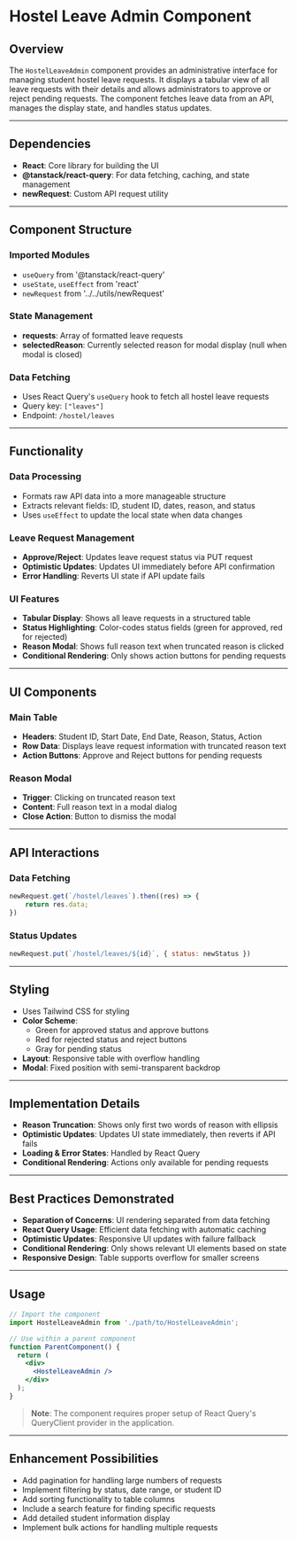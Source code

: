 # Hostel Leave Admin Component

## Overview

The `HostelLeaveAdmin` component provides an administrative interface for managing student hostel leave requests. It displays a tabular view of all leave requests with their details and allows administrators to approve or reject pending requests. The component fetches leave data from an API, manages the display state, and handles status updates.

---

## Dependencies

- **React**: Core library for building the UI
- **@tanstack/react-query**: For data fetching, caching, and state management
- **newRequest**: Custom API request utility

---

## Component Structure

### Imported Modules

- `useQuery` from '@tanstack/react-query'
- `useState`, `useEffect` from 'react'
- `newRequest` from '../../utils/newRequest'

### State Management

- **requests**: Array of formatted leave requests
- **selectedReason**: Currently selected reason for modal display (null when modal is closed)

### Data Fetching

- Uses React Query's `useQuery` hook to fetch all hostel leave requests
- Query key: `["leaves"]`
- Endpoint: `/hostel/leaves`

---

## Functionality

### Data Processing

- Formats raw API data into a more manageable structure
- Extracts relevant fields: ID, student ID, dates, reason, and status
- Uses `useEffect` to update the local state when data changes

### Leave Request Management

- **Approve/Reject**: Updates leave request status via PUT request
- **Optimistic Updates**: Updates UI immediately before API confirmation
- **Error Handling**: Reverts UI state if API update fails

### UI Features

- **Tabular Display**: Shows all leave requests in a structured table
- **Status Highlighting**: Color-codes status fields (green for approved, red for rejected)
- **Reason Modal**: Shows full reason text when truncated reason is clicked
- **Conditional Rendering**: Only shows action buttons for pending requests

---

## UI Components

### Main Table

- **Headers**: Student ID, Start Date, End Date, Reason, Status, Action
- **Row Data**: Displays leave request information with truncated reason text
- **Action Buttons**: Approve and Reject buttons for pending requests

### Reason Modal

- **Trigger**: Clicking on truncated reason text
- **Content**: Full reason text in a modal dialog
- **Close Action**: Button to dismiss the modal

---

## API Interactions

### Data Fetching

```javascript
newRequest.get(`/hostel/leaves`).then((res) => {
    return res.data;
})
```

### Status Updates

```javascript
newRequest.put(`/hostel/leaves/${id}`, { status: newStatus })
```

---

## Styling

- Uses Tailwind CSS for styling
- **Color Scheme**:
  - Green for approved status and approve buttons
  - Red for rejected status and reject buttons
  - Gray for pending status
- **Layout**: Responsive table with overflow handling
- **Modal**: Fixed position with semi-transparent backdrop

---

## Implementation Details

- **Reason Truncation**: Shows only first two words of reason with ellipsis
- **Optimistic Updates**: Updates UI state immediately, then reverts if API fails
- **Loading & Error States**: Handled by React Query
- **Conditional Rendering**: Actions only available for pending requests

---

## Best Practices Demonstrated

- **Separation of Concerns**: UI rendering separated from data fetching
- **React Query Usage**: Efficient data fetching with automatic caching
- **Optimistic Updates**: Responsive UI updates with failure fallback
- **Conditional Rendering**: Only shows relevant UI elements based on state
- **Responsive Design**: Table supports overflow for smaller screens

---

## Usage

```jsx
// Import the component
import HostelLeaveAdmin from './path/to/HostelLeaveAdmin';

// Use within a parent component
function ParentComponent() {
  return (
    <div>
      <HostelLeaveAdmin />
    </div>
  );
}
```

> **Note**: The component requires proper setup of React Query's QueryClient provider in the application.

---

## Enhancement Possibilities

- Add pagination for handling large numbers of requests
- Implement filtering by status, date range, or student ID
- Add sorting functionality to table columns
- Include a search feature for finding specific requests
- Add detailed student information display
- Implement bulk actions for handling multiple requests